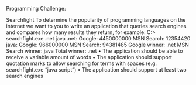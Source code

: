 Programming Challenge:

Searchfight
To determine the popularity of programming languages on the internet we want to you to write an application that queries search engines and compares how many results they return, for example:
    C:\> searchfight.exe .net java
    .net: Google: 4450000000 MSN Search: 12354420
    java: Google: 966000000 MSN Search: 94381485
    Google winner: .net
    MSN Search winner: java
    Total winner: .net
•             The application should be able to receive a variable amount of words
•             The application should support quotation marks to allow searching for terms with spaces (e.g. searchfight.exe “java script”)
•             The application should support at least two search engines
